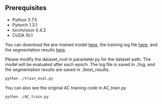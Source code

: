 ## Prerequisites

* Python 3.7.5
* Pytorch 1.3.1
* torchvision 0.4.2
* CUDA 10.1

You can download the pre-trained model  [here](https://drive.google.com/file/d/1Pz5YVwRllyS6U1gkSI8dupQuRDL-hnGe/view?usp=sharing), the training log file [here](https://drive.google.com/file/d/1i43JKL0VVEjMJXli_bf7v06nzHntg9H8/view?usp=sharing), and the segmentation results [here](https://drive.google.com/file/d/1Pz5YVwRllyS6U1gkSI8dupQuRDL-hnGe/view?usp=sharing).

Please modify the dataset_root in parameter.py for the dataset path. The model will be evaluated after each epoch. The log file is saved in ./log, and the segmentation results are saved in ./best_results.

```bash
python ./train_eval.py
```

You can also see the original AC training code in AC_train.py
```bash
python ./AC_train.py
```
